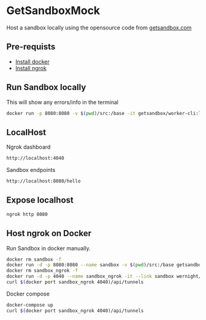 # GetSandboxMock

Host a sandbox locally using the opensource code from [getsandbox.com](https://getsandbox.com/)

## Pre-requists

- [Install docker](https://docs.docker.com/get-docker/)
- [Install ngrok](https://ngrok.com/download/)

## Run Sandbox locally

This will show any errors/info in the terminal

```bash
docker run -p 8080:8080 -v $(pwd)/src:/base -it getsandbox/worker-cli:latest
```

## LocalHost

Ngrok dashboard

```bash
http://localhost:4040
```

Sandbox endpoints

```bash
http://localhost:8080/hello
```

## Expose localhost

```bash
ngrok http 8080
```

## Host ngrok on Docker

Run Sandbox in docker manually.

```bash
docker rm sandbox -f
docker run -d -p 8080:8080 --name sandbox -v $(pwd)/src:/base getsandbox/worker-cli:latest
docker rm sandbox_ngrok -f
docker run -d -p 4040 --name sandbox_ngrok -it --link sandbox wernight/ngrok ngrok http sandbox:8080
curl $(docker port sandbox_ngrok 4040)/api/tunnels
```

Docker compose

```bash
docker-compose up
curl $(docker port sandbox_ngrok 4040)/api/tunnels
```
